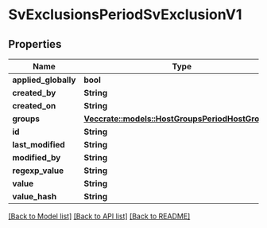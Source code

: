 # SvExclusionsPeriodSvExclusionV1

## Properties

Name | Type | Description | Notes
------------ | ------------- | ------------- | -------------
**applied_globally** | **bool** |  |
**created_by** | **String** |  |
**created_on** | **String** |  |
**groups** | [**Vec<crate::models::HostGroupsPeriodHostGroupV1>**](host_groups.HostGroupV1.md) |  |
**id** | **String** |  |
**last_modified** | **String** |  |
**modified_by** | **String** |  |
**regexp_value** | **String** |  |
**value** | **String** |  |
**value_hash** | **String** |  |

[[Back to Model list]](./README.md#documentation-for-models) [[Back to API list]](./README.md#documentation-for-api-endpoints) [[Back to README]](../README.md)
